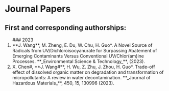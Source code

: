 # Journal Papers    

## First and corresponding authorships:      

<ol>
### 2023

<li>**J. Wang**, M. Zheng, E. Du, W. Chu, H. Guo*. <ahref="https://pubs.acs.org/doi/abs/10.1021/acs.est.2c06327" target="_blank">A Novel Source of Radicals from UV/Dichloroisocyanurate for Surpassing Abatement of Emerging Contaminants Versus Conventional UV/Chlor(am)ine Processes</a>. **_Environmental Science & Technology_**, (2023).</li>


<li>X. Chen#, **J. Wang#**, H. Wu, Z. Zhu, J. Zhou, H. Guo*. <ahref="https://www.sciencedirect.com/science/article/pii/S0304389423002789" target="_blank">Trade-off effect of dissolved organic matter on degradation and transformation of micropollutants: A review in water decontamination</a>. **_Journal of Hazardous Materials_**, 450, 15, 130996 (2023).</li>


</ol>